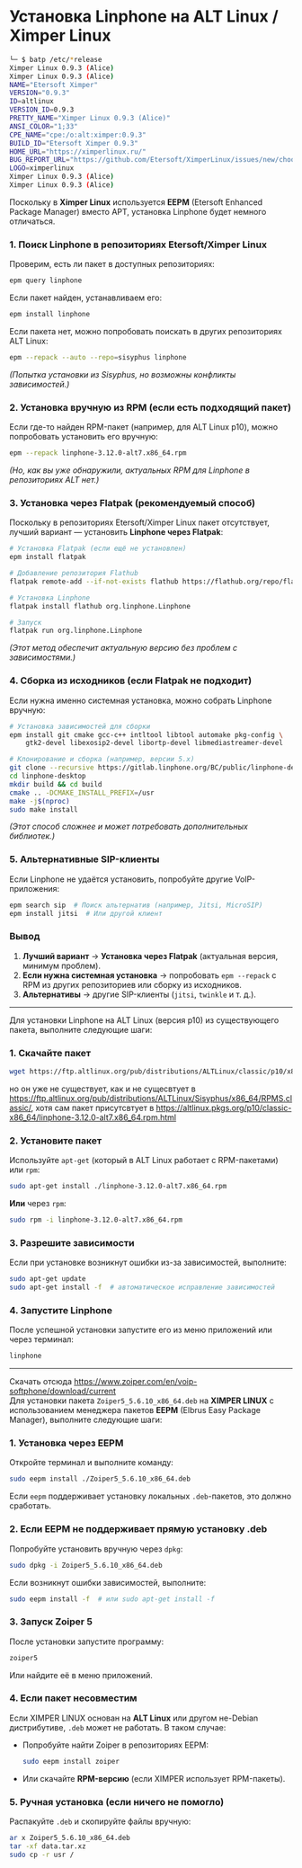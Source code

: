 # Установка Linphone на ALT Linux / Ximper Linux

```bash
└─ $ batp /etc/*release
Ximper Linux 0.9.3 (Alice)
Ximper Linux 0.9.3 (Alice)
NAME="Etersoft Ximper"
VERSION="0.9.3"
ID=altlinux
VERSION_ID=0.9.3
PRETTY_NAME="Ximper Linux 0.9.3 (Alice)"
ANSI_COLOR="1;33"
CPE_NAME="cpe:/o:alt:ximper:0.9.3"
BUILD_ID="Etersoft Ximper 0.9.3"
HOME_URL="https://ximperlinux.ru/"
BUG_REPORT_URL="https://github.com/Etersoft/XimperLinux/issues/new/choose"
LOGO=ximperlinux
Ximper Linux 0.9.3 (Alice)
Ximper Linux 0.9.3 (Alice)
```

Поскольку в **Ximper Linux** используется **EEPM** (Etersoft Enhanced Package Manager) вместо APT, установка Linphone будет немного отличаться.


### **1. Поиск Linphone в репозиториях Etersoft/Ximper Linux**
Проверим, есть ли пакет в доступных репозиториях:
```bash
epm query linphone
```
Если пакет найден, устанавливаем его:
```bash
epm install linphone
```

Если пакета нет, можно попробовать поискать в других репозиториях ALT Linux:
```bash
epm --repack --auto --repo=sisyphus linphone
```
*(Попытка установки из Sisyphus, но возможны конфликты зависимостей.)*



### **2. Установка вручную из RPM (если есть подходящий пакет)**
Если где-то найден RPM-пакет (например, для ALT Linux p10), можно попробовать установить его вручную:
```bash
epm --repack linphone-3.12.0-alt7.x86_64.rpm
```
*(Но, как вы уже обнаружили, актуальных RPM для Linphone в репозиториях ALT нет.)*



### **3. Установка через Flatpak (рекомендуемый способ)**
Поскольку в репозиториях Etersoft/Ximper Linux пакет отсутствует, лучший вариант — установить **Linphone через Flatpak**:
```bash
# Установка Flatpak (если ещё не установлен)
epm install flatpak

# Добавление репозитория Flathub
flatpak remote-add --if-not-exists flathub https://flathub.org/repo/flathub.flatpakrepo

# Установка Linphone
flatpak install flathub org.linphone.Linphone

# Запуск
flatpak run org.linphone.Linphone
```
*(Этот метод обеспечит актуальную версию без проблем с зависимостями.)*



### **4. Сборка из исходников (если Flatpak не подходит)**
Если нужна именно системная установка, можно собрать Linphone вручную:
```bash
# Установка зависимостей для сборки
epm install git cmake gcc-c++ intltool libtool automake pkg-config \
    gtk2-devel libexosip2-devel libortp-devel libmediastreamer-devel

# Клонирование и сборка (например, версии 5.x)
git clone --recursive https://gitlab.linphone.org/BC/public/linphone-desktop.git
cd linphone-desktop
mkdir build && cd build
cmake .. -DCMAKE_INSTALL_PREFIX=/usr
make -j$(nproc)
sudo make install
```
*(Этот способ сложнее и может потребовать дополнительных библиотек.)*



### **5. Альтернативные SIP-клиенты**
Если Linphone не удаётся установить, попробуйте другие VoIP-приложения:
```bash
epm search sip  # Поиск альтернатив (например, Jitsi, MicroSIP)
epm install jitsi  # Или другой клиент
```

### **Вывод**
1. **Лучший вариант** → **Установка через Flatpak** (актуальная версия, минимум проблем).  
2. **Если нужна системная установка** → попробовать `epm --repack` с RPM из других репозиториев или сборку из исходников.  
3. **Альтернативы** → другие SIP-клиенты (`jitsi`, `twinkle` и т. д.).  



---------------------
Для установки Linphone на ALT Linux (версия p10) из существующего пакета, выполните следующие шаги:

### 1. **Скачайте пакет**
   ```bash
   wget https://ftp.altlinux.org/pub/distributions/ALTLinux/classic/p10/x86_64/RPMS.classic//linphone-3.12.0-alt7.x86_64.rpm
   ```
но он уже не существует, как и не сущесвтует в https://ftp.altlinux.org/pub/distributions/ALTLinux/Sisyphus/x86_64/RPMS.classic/, хотя сам пакет присутсвтует в https://altlinux.pkgs.org/p10/classic-x86_64/linphone-3.12.0-alt7.x86_64.rpm.html

### 2. **Установите пакет**
   Используйте `apt-get` (который в ALT Linux работает с RPM-пакетами) или `rpm`:
   ```bash
   sudo apt-get install ./linphone-3.12.0-alt7.x86_64.rpm
   ```
   **Или** через `rpm`:
   ```bash
   sudo rpm -i linphone-3.12.0-alt7.x86_64.rpm
   ```

### 3. **Разрешите зависимости**
   Если при установке возникнут ошибки из-за зависимостей, выполните:
   ```bash
   sudo apt-get update
   sudo apt-get install -f  # автоматическое исправление зависимостей
   ```

### 4. **Запустите Linphone**
   После успешной установки запустите его из меню приложений или через терминал:
   ```bash
   linphone
   ```
-------------------------------------

Скачать отсюда https://www.zoiper.com/en/voip-softphone/download/current
<br/> Для установки пакета `Zoiper5_5.6.10_x86_64.deb` на **XIMPER LINUX** с использованием менеджера пакетов **EEPM** (Elbrus Easy Package Manager), выполните следующие шаги:

### 1. **Установка через EEPM**
Откройте терминал и выполните команду:
```bash
sudo eepm install ./Zoiper5_5.6.10_x86_64.deb
```
Если `eepm` поддерживает установку локальных `.deb`-пакетов, это должно сработать.

### 2. **Если EEPM не поддерживает прямую установку .deb**
Попробуйте установить вручную через `dpkg`:
```bash
sudo dpkg -i Zoiper5_5.6.10_x86_64.deb
```
Если возникнут ошибки зависимостей, выполните:
```bash
sudo eepm install -f  # или sudo apt-get install -f
```

### 3. **Запуск Zoiper 5**
После установки запустите программу:
```bash
zoiper5
```
Или найдите её в меню приложений.

### 4. **Если пакет несовместим**
Если XIMPER LINUX основан на **ALT Linux** или другом не-Debian дистрибутиве, `.deb` может не работать. В таком случае:
- Попробуйте найти Zoiper в репозиториях EEPM:
  ```bash
  sudo eepm install zoiper
  ```
- Или скачайте **RPM-версию** (если XIMPER использует RPM-пакеты).

### 5. **Ручная установка (если ничего не помогло)**
Распакуйте `.deb` и скопируйте файлы вручную:
```bash
ar x Zoiper5_5.6.10_x86_64.deb
tar -xf data.tar.xz
sudo cp -r usr /
```
